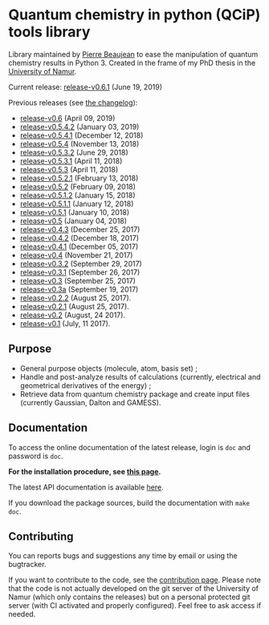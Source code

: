 # Quantum chemistry in python (QCiP) tools library

Library maintained by [Pierre Beaujean](pierre.beaujean@unamur.be) to ease the manipulation of quantum chemistry results in Python 3. Created in the frame of my PhD thesis in the [University of Namur](https://www.unamur.be).

<!-- STABLE: -->
Current release: [release-v0.6.1](https://gitlab.unamur.be/chimie/lct/qcip_tools/tree/release-v0.6.1) (June 19, 2019)

Previous releases (see [the changelog](./CHANGELOG.md)):

<!-- PREVIOUS: -->
+  [release-v0.6](https://gitlab.unamur.be/chimie/lct/qcip_tools/tree/release-v0.6) (April 09, 2019)
+  [release-v0.5.4.2](https://gitlab.unamur.be/chimie/lct/qcip_tools/tree/release-v0.5.4.2) (January 03, 2019)
+  [release-v0.5.4.1](https://gitlab.unamur.be/chimie/lct/qcip_tools/tree/release-v0.5.4.1) (December 12, 2018)
+  [release-v0.5.4](https://gitlab.unamur.be/chimie/lct/qcip_tools/tree/release-v0.5.4) (November 13, 2018)
+  [release-v0.5.3.2](https://gitlab.unamur.be/chimie/lct/qcip_tools/tree/release-v0.5.3.2) (June 29, 2018)
+  [release-v0.5.3.1](https://gitlab.unamur.be/chimie/lct/qcip_tools/tree/release-v0.5.3.1) (April 11, 2018)
+  [release-v0.5.3](https://gitlab.unamur.be/chimie/lct/qcip_tools/tree/release-v0.5.3) (April 11, 2018)
+  [release-v0.5.2.1](https://gitlab.unamur.be/chimie/lct/qcip_tools/tree/release-v0.5.2.1) (February 13, 2018)
+  [release-v0.5.2](https://gitlab.unamur.be/chimie/lct/qcip_tools/tree/release-v0.5.2) (February 09, 2018)
+  [release-v0.5.1.2](https://gitlab.unamur.be/chimie/lct/qcip_tools/tree/release-v0.5.1.2) (January 15, 2018)
+  [release-v0.5.1.1](https://gitlab.unamur.be/chimie/lct/qcip_tools/tree/release-v0.5.1.1) (January 12, 2018)
+  [release-v0.5.1](https://gitlab.unamur.be/chimie/lct/qcip_tools/tree/release-v0.5.1) (January 10, 2018)
+  [release-v0.5](https://gitlab.unamur.be/chimie/lct/qcip_tools/tree/release-v0.5) (January 04, 2018)
+ [release-v0.4.3](https://gitlab.unamur.be/chimie/lct/qcip_tools/tree/release-v0.4.3) (December 25, 2017)
+ [release-v0.4.2](https://gitlab.unamur.be/chimie/lct/qcip_tools/tree/release-v0.4.2) (December 18, 2017)
+ [release-v0.4.1](https://gitlab.unamur.be/chimie/lct/qcip_tools/tree/release-v0.4.1) (December 05, 2017)
+ [release-v0.4](https://gitlab.unamur.be/chimie/lct/qcip_tools/tree/release-v0.4) (November 21, 2017)
+ [release-v0.3.2](https://gitlab.unamur.be/chimie/lct/qcip_tools/tree/release-v0.3.2) (September 29, 2017)
+ [release-v0.3.1](https://gitlab.unamur.be/chimie/lct/qcip_tools/tree/release-v0.3.1) (September 26, 2017)
+ [release-v0.3](https://gitlab.unamur.be/chimie/lct/qcip_tools/tree/release-v0.3) (September 25, 2017)
+ [release-v0.3a](https://gitlab.unamur.be/chimie/lct/qcip_tools/tree/release-v0.3a) (September 19, 2017)
+ [release-v0.2.2](https://gitlab.unamur.be/chimie/lct/qcip_tools/tree/release-v0.2.2) (August 25, 2017).
+ [release-v0.2.1](https://gitlab.unamur.be/chimie/lct/qcip_tools/tree/release-v0.2.1) (August 25, 2017).
+ [release-v0.2](https://gitlab.unamur.be/chimie/lct/qcip_tools/tree/release-v0.2) (August, 24 2017).
+ [release-v0.1](https://gitlab.unamur.be/chimie/lct/qcip_tools/tree/release-v0.1) (July, 11 2017).

## Purpose

+ General purpose objects (molecule, atom, basis set) ;
+ Handle and post-analyze results of calculations (currently, electrical and geometrical derivatives of the energy) ;
+ Retrieve data from quantum chemistry package and create input files (currently Gaussian, Dalton and GAMESS).


## Documentation

To access the online documentation of the latest release, login is `doc` and password is `doc`.

**For the installation procedure, see [this page](http://perso.unamur.be/~pbeaujea/qcip_tools/html/install.html).**

The latest API documentation is available [here](http://perso.unamur.be/~pbeaujea/qcip_tools/html/).

If you download the package sources, build the documentation with `make doc`.

## Contributing

You can reports bugs and suggestions any time by email or using the bugtracker.

If you want to contribute to the code, see the [contribution page](./documentation/source/contributing.rst). 
Please note that the code is not actually developed on the git server of the University of Namur (which only contains the releases) but on a personal protected git server (with CI activated and properly configured). 
Feel free to ask access if needed.
